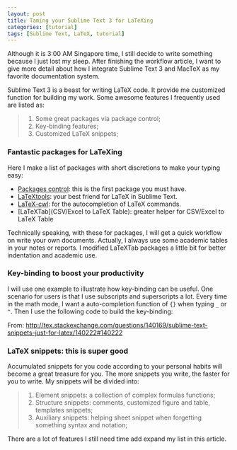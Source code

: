 ```yaml
---
layout: post
title: Taming your Sublime Text 3 for LaTeXing
categories: [tutorial]
tags: [Sublime Text, LaTeX, tutorial]
---
```


Although it is 3:00 AM Singapore time, I still decide to write something because I just lost my sleep. After finishing the workflow article, I want to give more detail about how I integrate Sublime Text 3  and MacTeX as my favorite documentation system.

Sublime Text 3 is a beast for writing LaTeX code. It provide me customized function for building my work. Some awesome features I frequently used are listed as:

> 1. Some great packages via package control;
> 2. Key-binding features;
> 3. Customized LaTeX snippets;

### Fantastic packages for LaTeXing

Here I make a list of packages with short discretions to make your typing easy:

- [Packages control](https://packagecontrol.io/installation): this is the first package you must have.
- [LaTeXtools](https://github.com/SublimeText/LaTeXTools): your best friend for LaTeX in Sublime Text.
- [LaTeX-cwl](https://github.com/LaTeXing/LaTeX-cwl): for the autocompletion of LaTeX commands.
- [LaTeXTab](CSV/Excel to LaTeX Table): greater helper for CSV/Excel to LaTeX Table

Technically speaking, with these for packages, I will get a quick workflow on write your own documents. Actually, I always use some academic tables in your notes or reports. I modified LaTeXTab packages a little bit for better indentation and academic use.

### Key-binding to boost your productivity

I will use one example to illustrate how key-binding can be useful. One scenario for users is that I use subscripts and superscripts a lot. Every time in the math mode, I want a auto-completion function of `{}` when typing `_` or `^`. Then I use the following code to build the key-binding:


From: http://tex.stackexchange.com/questions/140169/sublime-text-snippets-just-for-latex/140222#140222

### LaTeX snippets: this is super good

Accumulated snippets for you code according to your personal habits will become a great treasure for you. The more snippets you write, the faster for you to write. My snippets will be divided into:

> 1. Element snippets: a collection of complex formulas functions; 
> 2. Structure snippets: comments, customized figure and table, templates snippets;
> 3. Auxiliary snippets: helping sheet snippet when forgetting something syntax and notation;

There are a lot of features I still need time add expand my list in this article. 